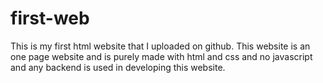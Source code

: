 # first-web
This is my first html website that I uploaded on github. This website is an one page website and is purely made with html and css and no javascript and any backend is used in developing this website.
